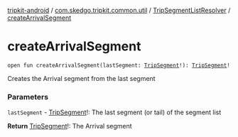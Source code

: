 [tripkit-android](../../index.md) / [com.skedgo.tripkit.common.util](../index.md) / [TripSegmentListResolver](index.md) / [createArrivalSegment](./create-arrival-segment.md)

# createArrivalSegment

`open fun createArrivalSegment(lastSegment: `[`TripSegment`](../../com.skedgo.tripkit.routing/-trip-segment/index.md)`!): `[`TripSegment`](../../com.skedgo.tripkit.routing/-trip-segment/index.md)`!`

Creates the Arrival segment from the last segment

### Parameters

`lastSegment` - [TripSegment](../../com.skedgo.tripkit.routing/-trip-segment/index.md)!: The last segment (or tail) of the segment list

**Return**
[TripSegment](../../com.skedgo.tripkit.routing/-trip-segment/index.md)!: The Arrival segment

